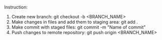 Instruction:
1. Create new branch: git checkout -b <BRANCH_NAME>
2. Make changes in files and add them to staging area: git add .
3. Make commit with staged files: git commit -m "Name of commit"
4. Push changes to remote repository: git push origin <BRANCH_NAME>

